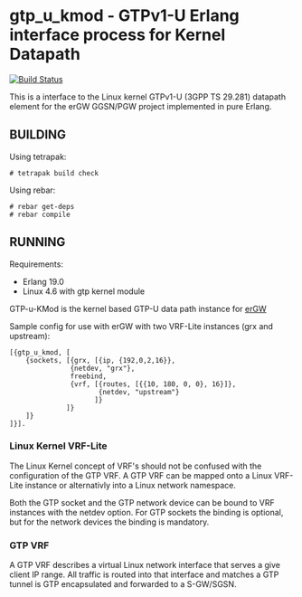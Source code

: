 gtp_u_kmod - GTPv1-U Erlang interface process for Kernel Datapath
=================================================================
[![Build Status](https://travis-ci.org/travelping/gtp_u_kmod.svg?branch=master)](https://travis-ci.org/travelping/gtp_u_kmod)

This is a interface to the Linux kernel GTPv1-U (3GPP TS 29.281) datapath element for the erGW GGSN/PGW project implemented in pure Erlang.

BUILDING
--------

Using tetrapak:

    # tetrapak build check

Using rebar:

    # rebar get-deps
    # rebar compile

RUNNING
-------

Requirements:

* Erlang 19.0
* Linux 4.6 with gtp kernel module

GTP-u-KMod is the kernel based GTP-U data path instance for [erGW](https://github.com/travelping/ergw)

Sample config for use with erGW with two VRF-Lite instances (grx and upstream):

```
[{gtp_u_kmod, [
	{sockets, [{grx, [{ip, {192,0,2,16}},
			   {netdev, "grx"},
			   freebind,
			   {vrf, [{routes, [{{10, 180, 0, 0}, 16}]},
					  {netdev, "upstream"}
					 ]}
			  ]}
	]}
]}].
```

### Linux Kernel VRF-Lite

The Linux Kernel concept of VRF's should not be confused with the configuration of the GTP VRF.
A GTP VRF can be mapped onto a Linux VRF-Lite instance or alternativly into a Linux network namespace.

Both the GTP socket and the GTP network device can be bound to VRF instances with the netdev option.
For GTP sockets the binding is optional, but for the network devices the binding is mandatory.

### GTP VRF

A GTP VRF describes a virtual Linux network interface that serves a give client IP range. All traffic is routed into that interface and matches a GTP tunnel is GTP encapsulated and forwarded to a S-GW/SGSN.
